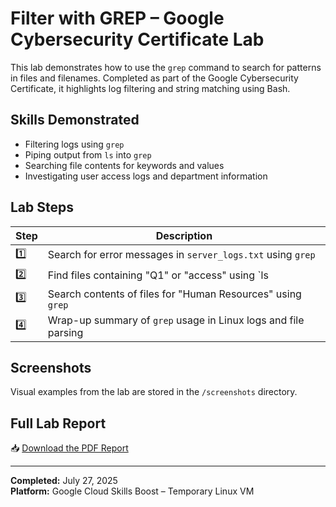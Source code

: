 # Filter with GREP – Google Cybersecurity Certificate Lab

This lab demonstrates how to use the `grep` command to search for patterns in files and filenames. Completed as part of the Google Cybersecurity Certificate, it highlights log filtering and string matching using Bash.

## Skills Demonstrated
- Filtering logs using `grep`
- Piping output from `ls` into `grep`
- Searching file contents for keywords and values
- Investigating user access logs and department information

## Lab Steps

| Step | Description |
|------|-------------|
| 1️⃣ | Search for error messages in `server_logs.txt` using `grep` |
| 2️⃣ | Find files containing "Q1" or "access" using `ls | grep` |
| 3️⃣ | Search contents of files for "Human Resources" using `grep` |
| 4️⃣ | Wrap-up summary of `grep` usage in Linux logs and file parsing |

## Screenshots

Visual examples from the lab are stored in the `/screenshots` directory.

## Full Lab Report

📥 [Download the PDF Report](./Linux_GREP_Lab_Report.pdf)

---

**Completed:** July 27, 2025  
**Platform:** Google Cloud Skills Boost – Temporary Linux VM
